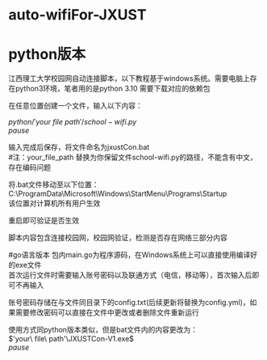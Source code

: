 # auto-wifiFor-JXUST
# python版本
江西理工大学校园网自动连接脚本，以下教程基于windows系统。需要电脑上存在python3环境，笔者用的是python 3.10 
需要下载对应的依赖包  

在任意位置创建一个文件，输入以下内容： 

$python /'your\ file\ path'/school-wifi.py$  
$pause$  
  
输入完成后保存，将文件命名为jxustCon.bat  
#注：your_file_path 替换为你保留文件school-wifi.py的路径，不能含有中文，存在编码问题  

将.bat文件移动至以下位置：  
     C:\ProgramData\Microsoft\Windows\StartMenu\Programs\Startup  
该位置对计算机所有用户生效  

重启即可验证是否生效  

脚本内容包含连接校园网，校园网验证，检测是否存在网络三部分内容  


#go语言版本
包内main.go为程序源码，在Windows系统上可以直接使用编译好的exe文件  
首次运行文件时需要输入账号密码以及联通方式（电信，移动等），首次输入后即可不再输入  

账号密码存储在与文件同目录下的config.txt(后续更新将替换为config.yml)，如果需要修改密码可以直接在文件中更改或者删除文件重新运行  

使用方式同python版本类似，但是bat文件内的内容更改为：  
$'your\ file\ path'\JXUSTCon-V1.exe$  
$pause$ 
